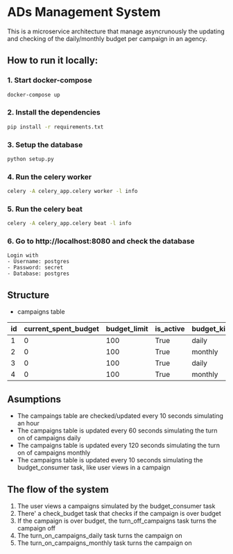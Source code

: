 # ADs Management System

This is a microservice architecture that manage asyncrunously the updating and checking of the
daily/monthly budget per campaign in an agency.


## How to run it locally:

### 1. Start docker-compose

```bash
docker-compose up
```

### 2. Install the dependencies

```bash
pip install -r requirements.txt
```

### 3. Setup the database

```bash
python setup.py
```

### 4. Run the celery worker

```bash
celery -A celery_app.celery worker -l info
```

### 5. Run the celery beat

```bash
celery -A celery_app.celery beat -l info
```

### 6. Go to http://localhost:8080 and check the database

```text
Login with
- Username: postgres
- Password: secret
- Database: postgres
```

## Structure

- campaigns table

| id | current_spent_budget | budget_limit | is_active | budget_kind |
|----|----------------------|-------------|-----------|-------------|
| 1  | 0                    | 100         | True      | daily       |
| 2  | 0                    | 100         | True      | monthly     |
| 3  | 0                    | 100         | True      | daily       |
| 4  | 0                    | 100         | True      | monthly     |

## Asumptions

- The campaings table are checked/updated  every 10 seconds simulating an hour
- The campaigns table is updated every 60 seconds simulating the turn on of campaigns daily
- The campaigns table is updated every 120 seconds simulating the turn on of campaigns monthly
- The campaigns table is updated every 10 seconds simulating the budget_consumer task, like user views in a campaign

## The flow of the system

1. The user views a campaigns simulated by the budget_consumer task
2. There' a check_budget task that checks if the campaign is over budget
3. If the campaign is over budget, the turn_off_campaigns task turns the campaign off
4. The turn_on_campaigns_daily task turns the campaign on
5. The turn_on_campaigns_monthly task turns the campaign on
